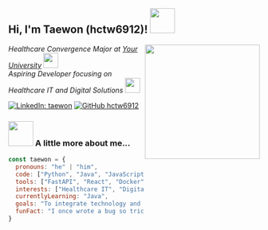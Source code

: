 <h2> Hi, I'm Taewon (hctw6912)! <img src="https://media.giphy.com/media/mGcNjsfWAjY5AEZNw6/giphy.gif" width="50"></h2>
<img align='right' src="https://media.giphy.com/media/ieyl9zmCjO4b4t6qoY/giphy.gif" width="230">

<p><em>Healthcare Convergence Major at <a href="https://www.youruniversity.ac.kr">Your University</a> <img src="https://media.giphy.com/media/fYSnHlufseco8Fh93Z/giphy.gif" width="30"><br>
Aspiring Developer focusing on Healthcare IT and Digital Solutions <img src="https://media.giphy.com/media/WUlplcMpOCEmTGBtBW/giphy.gif" width="30"></em></p>

[![LinkedIn: taewon](https://img.shields.io/badge/-taewon-blue?style=flat-square&logo=Linkedin&logoColor=white&link=https://www.linkedin.com/in/your-linkedin/)](https://www.linkedin.com/in/your-linkedin/)
[![GitHub hctw6912](https://img.shields.io/github/followers/hctw6912?label=follow&style=social)](https://github.com/hctw6912)

### <img src="https://media.giphy.com/media/VgCDAzcKvsR6OM0uWg/giphy.gif" width="50"> A little more about me...  

```javascript
const taewon = {
  pronouns: "he" | "him",
  code: ["Python", "Java", "JavaScript", "HTML", "CSS"],
  tools: ["FastAPI", "React", "Docker", "Git"],
  interests: ["Healthcare IT", "Digital Health Solutions", "AI", "Software Development"],
  currentlyLearning: "Java",
  goals: "To integrate technology and healthcare for better patient outcomes",
  funFact: "I once wrote a bug so tricky that even I needed a week to solve it."
}

